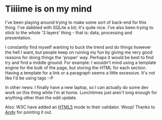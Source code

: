 # Tiiiime is on my mind

I've been playing around trying to make some sort of back-end for this thing. I've dabbled with SQLite a bit; it's quite nice. I've also been trying to stick to the whole '3 layers' thing - that is: data, processing and presentation.
 
I constantly find myself wanting to buck the trend and do things however the hell I want,  but people keep on ruining my fun by giving me very good reasons for doing things the 'proper' way. Perhaps it would be best to find try and find a middle ground. For example: I wouldn't mind using a template engine for the bulk of the page, but storing the HTML for each section. Having a template for a link or a paragraph seems a little excessive. It's not like I'd be using <font> tags :-P

In other news: I finally have a new laptop, so I can actually do some dev work on this thing while I'm at home. Lunchtimes just aren't long enough for anything other than the odd update.
 
Also: W3C have added an [HTML5](http://validator.w3.org/check?uri=http%3A%2F%2Ftomnomnom.com%2F&charset=(detect+automatically)&doctype=Inline&group=0&user-agent=W3C_Validator%2F1.606) mode to their validator. Woop! Thanks to [Andy](http://www.andysmith.co.uk) for pointing it out.